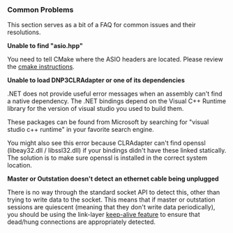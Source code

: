 
### Common Problems

This section serves as a bit of a FAQ for common issues and their resolutions.

**Unable to find "asio.hpp"**

You need to tell CMake where the ASIO headers are located. Please review the [cmake instructions](../build/cmake.md).

**Unable to load DNP3CLRAdapter or one of its dependencies**

.NET does not provide useful error messages when an assembly can't find a native dependency. The .NET
bindings depend on the Visual C++ Runtime library for the version of visual studio you used to build them.

These packages can be found from Microsoft by searching for "visual studio c++ runtime" in your favorite search engine.

You might also see this error because CLRAdapter can't find openssl (libeay32.dll / libssl32.dll) if your bindings didn't have
these linked statically. The solution is to make sure openssl is installed in the correct system location.

**Master or Outstation doesn't detect an ethernet cable being unplugged**

There is no way through the standard socket API to detect this, other than trying to write data to the socket. This means that if
master or outstation sessions are quiescent (meaning that they don't write data periodically), you should be using the link-layer
[keep-alive feature](../api/linklayer.md#keep-alives) to ensure that dead/hung connections are appropriately detected.